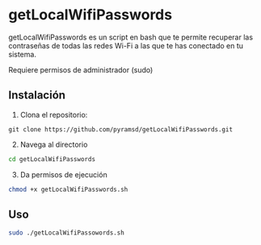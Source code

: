 # getLocalWifiPasswords

getLocalWifiPasswords es un script en bash que te permite recuperar las contraseñas de todas las redes Wi-Fi a las que te has conectado en tu sistema.

Requiere permisos de administrador (sudo)

## Instalación
1. Clona el repositorio:
```
git clone https://github.com/pyramsd/getLocalWifiPasswords.git
```

2. Navega al directorio
```bash
cd getLocalWifiPasswords
```

3. Da permisos de ejecución
```bash
chmod +x getLocalWifiPasswords.sh
```

## Uso
```bash
sudo ./getLocalWifiPassowords.sh
```